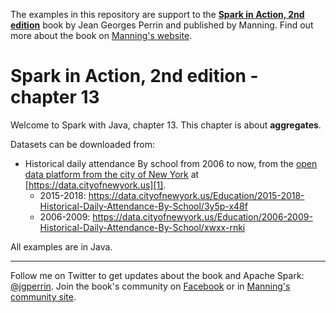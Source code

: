 The examples in this repository are support to the **[Spark in Action, 2nd edition](http://jgp.net/sia)** book by Jean Georges Perrin and published by Manning. Find out more about the book on [Manning's website](http://jgp.net/sia).

# Spark in Action, 2nd edition - chapter 13

Welcome to Spark with Java, chapter 13. This chapter is about **aggregates**.

Datasets can be downloaded from:
* Historical daily attendance By school from 2006 to now, from the [open data platform from the city of New York][1] at [https://data.cityofnewyork.us][1].
  + 2015-2018: https://data.cityofnewyork.us/Education/2015-2018-Historical-Daily-Attendance-By-School/3y5p-x48f
  + 2006-2009: https://data.cityofnewyork.us/Education/2006-2009-Historical-Daily-Attendance-By-School/xwxx-rnki

All examples are in Java.

---

Follow me on Twitter to get updates about the book and Apache Spark: [@jgperrin](https://twitter.com/jgperrin). Join the book's community on [Facebook](https://www.facebook.com/SparkWithJava/) or in [Manning's community site](https://forums.manning.com/forums/spark-in-action-second-edition?a_aid=jgp).

[1]: https://data.cityofnewyork.us